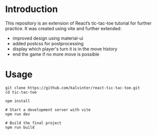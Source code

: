 # Introduction

This repository is an extension of React’s tic-tac-toe tutorial for further practice. It was created using vite and further extended:

- improved design using material-ui
- added postcss for postprocessing
- display which player's turn it is in the move history
- end the game if no more move is possible


# Usage
```shell
git clone https://github.com/kalvinter/react-tic-tac-toe.git
cd tic-tac-toe

npm install

# Start a development server with vite
npm run dev

# Build the final project
npm run build
```
